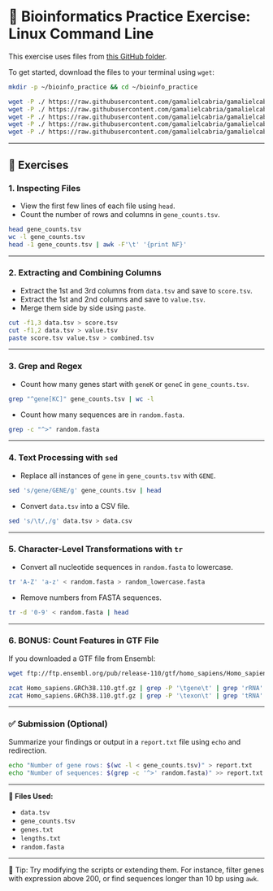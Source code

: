 
# 🧪 Bioinformatics Practice Exercise: Linux Command Line

This exercise uses files from [this GitHub folder](https://github.com/gamalielcabria/gamalielcabria.github.io/tree/main/Intro2Bioinfo/files).

To get started, download the files to your terminal using `wget`:

```bash
mkdir -p ~/bioinfo_practice && cd ~/bioinfo_practice

wget -P ./ https://raw.githubusercontent.com/gamalielcabria/gamalielcabria.github.io/main/Intro2Bioinfo/files/data.tsv
wget -P ./ https://raw.githubusercontent.com/gamalielcabria/gamalielcabria.github.io/main/Intro2Bioinfo/files/gene_counts.tsv
wget -P ./ https://raw.githubusercontent.com/gamalielcabria/gamalielcabria.github.io/main/Intro2Bioinfo/files/genes.txt
wget -P ./ https://raw.githubusercontent.com/gamalielcabria/gamalielcabria.github.io/main/Intro2Bioinfo/files/lengths.txt
wget -P ./ https://raw.githubusercontent.com/gamalielcabria/gamalielcabria.github.io/main/Intro2Bioinfo/files/random.fasta
```

---

## 📝 Exercises

### 1. **Inspecting Files**
- View the first few lines of each file using `head`.
- Count the number of rows and columns in `gene_counts.tsv`.

```bash
head gene_counts.tsv
wc -l gene_counts.tsv
head -1 gene_counts.tsv | awk -F'\t' '{print NF}'
```

---

### 2. **Extracting and Combining Columns**
- Extract the 1st and 3rd columns from `data.tsv` and save to `score.tsv`.
- Extract the 1st and 2nd columns and save to `value.tsv`.
- Merge them side by side using `paste`.

```bash
cut -f1,3 data.tsv > score.tsv
cut -f1,2 data.tsv > value.tsv
paste score.tsv value.tsv > combined.tsv
```

---

### 3. **Grep and Regex**
- Count how many genes start with `geneK` or `geneC` in `gene_counts.tsv`.

```bash
grep "^gene[KC]" gene_counts.tsv | wc -l
```

- Count how many sequences are in `random.fasta`.

```bash
grep -c "^>" random.fasta
```

---

### 4. **Text Processing with `sed`**
- Replace all instances of `gene` in `gene_counts.tsv` with `GENE`.

```bash
sed 's/gene/GENE/g' gene_counts.tsv | head
```

- Convert `data.tsv` into a CSV file.

```bash
sed 's/\t/,/g' data.tsv > data.csv
```

---

### 5. **Character-Level Transformations with `tr`**
- Convert all nucleotide sequences in `random.fasta` to lowercase.

```bash
tr 'A-Z' 'a-z' < random.fasta > random_lowercase.fasta
```

- Remove numbers from FASTA sequences.

```bash
tr -d '0-9' < random.fasta | head
```

---

### 6. **BONUS: Count Features in GTF File**
If you downloaded a GTF file from Ensembl:

```bash
wget ftp://ftp.ensembl.org/pub/release-110/gtf/homo_sapiens/Homo_sapiens.GRCh38.110.gtf.gz

zcat Homo_sapiens.GRCh38.110.gtf.gz | grep -P '\tgene\t' | grep 'rRNA' | wc -l
zcat Homo_sapiens.GRCh38.110.gtf.gz | grep -P '\texon\t' | grep 'tRNA' | wc -l
```

---

### ✅ Submission (Optional)
Summarize your findings or output in a `report.txt` file using `echo` and redirection.

```bash
echo "Number of gene rows: $(wc -l < gene_counts.tsv)" > report.txt
echo "Number of sequences: $(grep -c '^>' random.fasta)" >> report.txt
```

---

**📂 Files Used:**
- `data.tsv`
- `gene_counts.tsv`
- `genes.txt`
- `lengths.txt`
- `random.fasta`

---

📌 Tip: Try modifying the scripts or extending them. For instance, filter genes with expression above 200, or find sequences longer than 10 bp using `awk`.
